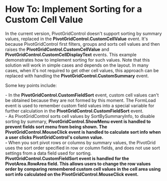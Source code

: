 # How To: Implement Sorting for a Custom Cell Value


<p>In the current version, PivotGridControl doesn't support sorting by summary values, replaced in the <strong>PivotGridControl.CustomCellValue</strong> event. It's because PivotGridControl first filters, groups and sorts cell values and then raises the <strong>PivotGridControl.CustomCellValue</strong> and <strong>PivotGridControl.CustomCellDisplayText</strong> events. This example demonstrates how to implement sorting for such values. Note that this solution will work in simple cases and depends on the layout. In many cases, when it's not required to get other cell values, this approach can be replaced with handling the <strong>PivotGridControl.CustomSummary</strong> event. </p><p>Some key points include:</p><p>- In the <strong>PivotGridControl.CustomFieldSort</strong> event, custom cell values can't be obtained because they are not formed by this moment. The FormLoad event is used to remember custom field values into a special variable for further calculation in the <strong>PivotGridControl.CustomFieldSort</strong> event.<br />
- As PivotGridControl sorts cell values by SortBySummaryInfo, to disable sorting by summary, <strong>PivotGridControl.ShowMenu event is handled to prevent fields sort menu from being shown. The PivotGridControl.MouseClick event is handled to calculate sort info when a user clicks PivotGridControl's column value.<br />
-</strong><strong> </strong>When you sort pivot rows or columns by summary values, the PivotGrid uses the sort order specified in row or column fields, and does not use sort settings from a data field used for sorting.<strong> PivotGridControl.CustomFieldSort event is handled for the PivotArea.RowArea field. This allows users to change the row values order by comparing remembered custom cell values in the cell area using sort info calculated on the PivotGridControl.MouseClick event.</strong><strong><br />
</strong></p>

<br/>


